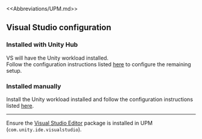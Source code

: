 <<Abbreviations/UPM.md>>
## Visual Studio configuration
### Installed with Unity Hub
VS will have the Unity workload installed.  
Follow the configuration instructions listed [here](https://docs.microsoft.com/en-us/visualstudio/gamedev/unity/get-started/getting-started-with-visual-studio-tools-for-unity#configure-unity-to-use-visual-studio) to configure the remaining setup.  

### Installed manually
Install the Unity workload installed and follow the configuration instructions listed [here](https://docs.microsoft.com/en-us/visualstudio/gamedev/unity/get-started/getting-started-with-visual-studio-tools-for-unity#install-unity-support-for-visual-studio).

---  
Ensure the [Visual Studio Editor](https://docs.unity3d.com/Manual/com.unity.ide.visualstudio.html) package is installed in UPM (`com.unity.ide.visualstudio`).  
